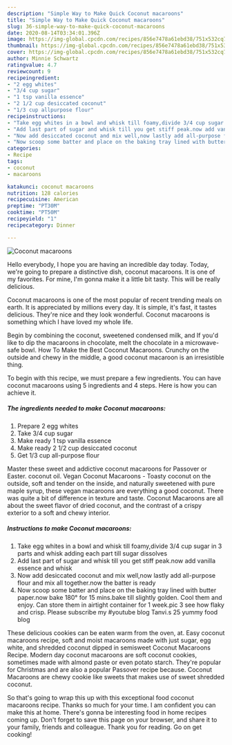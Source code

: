```yaml
---
description: "Simple Way to Make Quick Coconut macaroons"
title: "Simple Way to Make Quick Coconut macaroons"
slug: 36-simple-way-to-make-quick-coconut-macaroons
date: 2020-08-14T03:34:01.396Z
image: https://img-global.cpcdn.com/recipes/856e7478a61ebd38/751x532cq70/coconut-macaroons-recipe-main-photo.jpg
thumbnail: https://img-global.cpcdn.com/recipes/856e7478a61ebd38/751x532cq70/coconut-macaroons-recipe-main-photo.jpg
cover: https://img-global.cpcdn.com/recipes/856e7478a61ebd38/751x532cq70/coconut-macaroons-recipe-main-photo.jpg
author: Minnie Schwartz
ratingvalue: 4.7
reviewcount: 9
recipeingredient:
- "2 egg whites"
- "3/4 cup sugar"
- "1 tsp vanilla essence"
- "2 1/2 cup desiccated coconut"
- "1/3 cup allpurpose flour"
recipeinstructions:
- "Take egg whites in a bowl and whisk till foamy,divide 3/4 cup sugar in 3 parts and whisk adding each part till sugar dissolves"
- "Add last part of sugar and whisk till you get stiff peak.now add vanilla essence and whisk"
- "Now add desiccated coconut and mix well,now lastly add all-purpose flour and mix all together.now the batter is ready"
- "Now scoop some batter and place on the baking tray lined with butter paper.now bake 180° for 15 mins.bake till slightly golden. Cool them and enjoy. Can store them in airtight container for 1 week.pic 3 see how flaky and crisp. Please subscribe my #youtube blog Tanvi.s 25 yummy food blog"
categories:
- Recipe
tags:
- coconut
- macaroons

katakunci: coconut macaroons 
nutrition: 128 calories
recipecuisine: American
preptime: "PT30M"
cooktime: "PT50M"
recipeyield: "1"
recipecategory: Dinner

---
```



![Coconut macaroons](https://img-global.cpcdn.com/recipes/856e7478a61ebd38/751x532cq70/coconut-macaroons-recipe-main-photo.jpg)

Hello everybody, I hope you are having an incredible day today. Today, we're going to prepare a distinctive dish, coconut macaroons. It is one of my favorites. For mine, I'm gonna make it a little bit tasty. This will be really delicious.

Coconut macaroons is one of the most popular of recent trending meals on earth. It is appreciated by millions every day. It is simple, it's fast, it tastes delicious. They're nice and they look wonderful. Coconut macaroons is something which I have loved my whole life.

Begin by combining the coconut, sweetened condensed milk, and If you&#39;d like to dip the macaroons in chocolate, melt the chocolate in a microwave-safe bowl. How To Make the Best Coconut Macaroons. Crunchy on the outside and chewy in the middle, a good coconut macaroon is an irresistible thing.


To begin with this recipe, we must prepare a few ingredients. You can have coconut macaroons using 5 ingredients and 4 steps. Here is how you can achieve it.

##### The ingredients needed to make Coconut macaroons:

1. Prepare 2 egg whites
1. Take 3/4 cup sugar
1. Make ready 1 tsp vanilla essence
1. Make ready 2 1/2 cup desiccated coconut
1. Get 1/3 cup all-purpose flour


Master these sweet and addictive coconut macaroons for Passover or Easter. coconut oil. Vegan Coconut Macaroons - Toasty coconut on the outside, soft and tender on the inside, and naturally sweetened with pure maple syrup, these vegan macaroons are everything a good coconut. There was quite a bit of difference in texture and taste. Coconut Macaroons are all about the sweet flavor of dried coconut, and the contrast of a crispy exterior to a soft and chewy interior. 

##### Instructions to make Coconut macaroons:

1. Take egg whites in a bowl and whisk till foamy,divide 3/4 cup sugar in 3 parts and whisk adding each part till sugar dissolves
1. Add last part of sugar and whisk till you get stiff peak.now add vanilla essence and whisk
1. Now add desiccated coconut and mix well,now lastly add all-purpose flour and mix all together.now the batter is ready
1. Now scoop some batter and place on the baking tray lined with butter paper.now bake 180° for 15 mins.bake till slightly golden. Cool them and enjoy. Can store them in airtight container for 1 week.pic 3 see how flaky and crisp. Please subscribe my #youtube blog Tanvi.s 25 yummy food blog


These delicious cookies can be eaten warm from the oven, at. Easy coconut macaroons recipe, soft and moist macaroons made with just sugar, egg white, and shredded coconut dipped in semisweet Coconut Macaroons Recipe. Modern day coconut macaroons are soft coconut cookies, sometimes made with almond paste or even potato starch. They&#39;re popular for Christmas and are also a popular Passover recipe because. Coconut Macaroons are chewy cookie like sweets that makes use of sweet shredded coconut. 

So that's going to wrap this up with this exceptional food coconut macaroons recipe. Thanks so much for your time. I am confident you can make this at home. There's gonna be interesting food in home recipes coming up. Don't forget to save this page on your browser, and share it to your family, friends and colleague. Thank you for reading. Go on get cooking!

